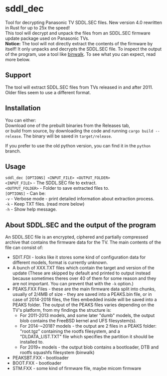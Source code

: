 # sddl_dec
Tool for decrypting Panasonic TV SDDL.SEC files. New version 4.0 rewritten in Rust for up to 25x the speed!  
This tool will decrypt and unpack the files from an SDDL.SEC firmware update package used on Panasonic TVs.  
**Notice:** The tool will not directly extract the contents of the firmware by itself! It only unpacks and decrypts the SDDL.SEC file. To inspect the output of the program, use a tool like [binwalk](github.com/ReFirmLabs/binwalk). To see what you can expect, read more below.
## Support
The tool will extract SDDL.SEC files from TVs released in and after 2011. Older files seem to use a different format.
## Installation
You can either:  
Download one of the prebuilt binaries from the Releases tab,  
or build from source, by downloading the code and running `cargo build --release`. The binary will be saved in `target/release`.  
  
If you prefer to use the old python version, you can find it in the `python` branch.
## Usage
`sddl_dec [OPTIONS] <INPUT_FILE> <OUTPUT_FOLDER>`  
`<INPUT_FILE>` - The SDDL.SEC file to extract.  
`<OUTPUT_FOLDER>` - Folder to save extracted files to.  
`[OPTIONS]` - Can be:  
`-v` - Verbose mode - print detailed information about extraction process.  
`-k` - Keep TXT files. (read more below)  
`-h` - Show help message.  
## About SDDL.SEC and the output of the program
An SDDL.SEC file is an encrypted, ciphered and partially compressed archive that contains the firmware data for the TV.
The main contents of the file can consist of:
- SDIT.FDI - looks like it stores some kind of configuration data for different models, format is currently unknown.
- A bunch of XXX.TXT files which contain the target and version of the update (These are skipped by default and printed to output instead because sometimes theres over 40 of them for some reason and they are not important. You can prevent that with the `-k` option.)
- PEAKS.FXX Files - these are the main firmware data split into chunks, usually of 2/4MB of size - they are saved into a PEAKS.bin file, or in case of 2014-2018 files, the files embedded inside will be saved into a PEAKS folder.
The output of the PEAKS files varies depending on the TV's platform, from my findings the structure is:
    - For 2011-2013 models, and some later "dumb" models, the output blob contains the FreeBSD kernel and UFS filesystem(s).
    - For 2014-~2018? models - the output are 2 files in a PEAKS folder: "root.tgz" containing the rootfs filesystem, and a "DLDATA_LIST.TXT" file which specifies the partition it should be installed to.
    - For 2019+ models - the output blob contains a bootloader, DTB and rootfs squashfs filesystem (binwalk)
- PEAKSBT.FXX - bootloader
- BOOT.FXX - bootloader
- STM.FXX - some kind of firmware file, maybe micom firmware